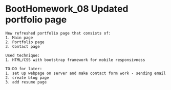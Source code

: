 # BootHomework_08 Updated portfolio page

```
New refreshed portfolio page that consists of:
1. Main page
2. Portfolio page
3. Contact page
```
```
Used technique:
1. HTML/CSS with bootstrap framework for mobile responsivness
```

```
TO-DO for later:
1. set up webpage on server and make contact form work - sending email
2. create blog page
3. add resume page
 
